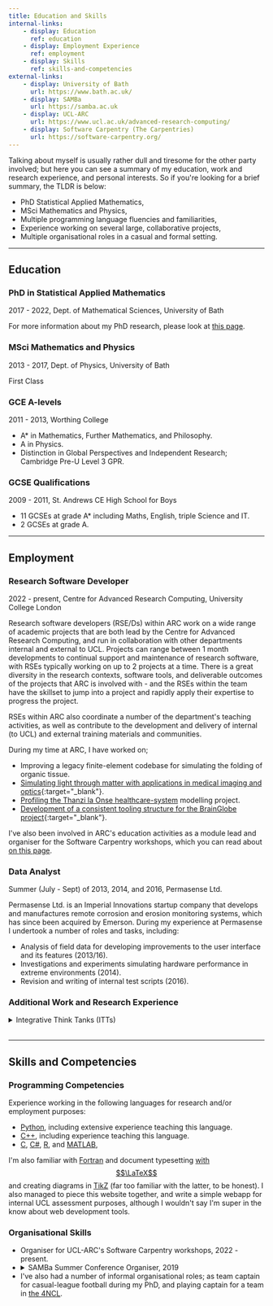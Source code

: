 ```yaml
---
title: Education and Skills
internal-links:
    - display: Education
      ref: education
    - display: Employment Experience
      ref: employment
    - display: Skills
      ref: skills-and-competencies
external-links:
    - display: University of Bath
      url: https://www.bath.ac.uk/
    - display: SAMBa
      url: https://samba.ac.uk
    - display: UCL-ARC
      url: https://www.ucl.ac.uk/advanced-research-computing/
    - display: Software Carpentry (The Carpentries)
      url: https://software-carpentry.org/
---
```


Talking about myself is usually rather dull and tiresome for the other party involved; but here you can see a summary of my education, work and research experience, and personal interests.
So if you're looking for a brief summary, the TLDR is below:

- PhD Statistical Applied Mathematics,
- MSci Mathematics and Physics,
- Multiple programming language fluencies and familiarities,
- Experience working on several large, collaborative projects,
- Multiple organisational roles in a casual and formal setting.

---

## <i class="fa fa-book-reader fa-fw" id="education"></i> Education

### PhD in Statistical Applied Mathematics

<i class="fa fa-calendar fa-fw"></i> 2017 - 2022, <i class="fa fa-university fa-fw w3-margin"></i>Dept. of Mathematical Sciences, University of Bath

For more information about my PhD research, please look at [this page](phd).

### MSci Mathematics and Physics

<i class="fa fa-calendar fa-fw"></i> 2013 - 2017, <i class="fa fa-university fa-fw w3-margin"></i> Dept. of Physics, University of Bath

<i class="fa fa-award fa-fw w3-margin"></i> First Class

### GCE A-levels

<i class="fa fa-calendar fa-fw"></i> 2011 - 2013, <i class="fa fa-school fa-fw w3-margin"></i> Worthing College

- <i class="fa fa-award fa-fw"></i>A* in Mathematics, Further Mathematics, and Philosophy.
- <i class="fa fa-award fa-fw"></i>A in Physics.
- <i class="fa fa-award fa-fw"></i>Distinction in Global Perspectives and Independent Research; Cambridge Pre-U Level 3 GPR.

### GCSE Qualifications

<i class="fa fa-calendar fa-fw"></i> 2009 - 2011, <i class="fa fa-school fa-fw w3-margin"></i> St. Andrews CE High School for Boys

- <i class="fa fa-award fa-fw"></i>11 GCSEs at grade A* including Maths, English, triple Science and IT.
- <i class="fa fa-award fa-fw"></i>2 GCSEs at grade A.

---

## <i class="fa fa-user-tie fa-fw" id="employment"></i> Employment

### Research Software Developer

<i class="fa fa-calendar fa-fw"></i> 2022 - present, <i class="fa fa-building fa-fw w3-margin"></i> Centre for Advanced Research Computing, University College London

Research software developers (RSE/Ds) within ARC work on a wide range of academic projects that are both lead by the Centre for Advanced Research Computing, and run in collaboration with other departments internal and external to UCL.
Projects can range between 1 month developments to continual support and maintenance of research software, with RSEs typically working on up to 2 projects at a time.
There is a great diversity in the research contexts, software tools, and deliverable outcomes of the projects that ARC is involved with - and the RSEs within the team have the skillset to jump into a project and rapidly apply their expertise to progress the project.

RSEs within ARC also coordinate a number of the department's teaching activities, as well as contribute to the development and delivery of internal (to UCL) and external training materials and communities.

During my time at ARC, I have worked on;

- Improving a legacy finite-element codebase for simulating the folding of organic tissue.
- [Simulating light through matter with applications in medical imaging and optics](https://blogs.ucl.ac.uk/research-software-development/simulating-light-propagation-through-matter/){:target="_blank"}.
- [Profiling the Thanzi la Onse healthcare-system](https://www.tlomodel.org/) modelling project.
- [Development of a consistent tooling structure for the BrainGlobe project](https://brainglobe.info/blog/version1/version_1_announcement.html){:target="_blank"}.

I've also been involved in ARC's education activities as a module lead and organiser for the Software Carpentry workshops, which you can read about [on this page](teaching#as-part-of-ucl-arc-university-college-london).

### Data Analyst

<i class="fa fa-calendar fa-fw"></i> Summer (July - Sept) of 2013, 2014, and 2016, <i class="fa fa-building fa-fw w3-margin"></i> Permasense Ltd.

Permasense Ltd. is an Imperial Innovations startup company that develops and manufactures remote corrosion and erosion monitoring systems, which has since been acquired by Emerson.
During my experience at Permasense I undertook a number of roles and tasks, including:

- Analysis of field data for developing improvements to the user interface and its features (2013/16).
- Investigations and experiments simulating hardware performance in extreme environments (2014).
- Revision and writing of internal test scripts (2016).

### Additional Work and Research Experience

<details>
    <summary>Integrative Think Tanks (ITTs)</summary>
    I have participated in SAMBa's 7th, 8th, 9th, 10th, and 11th ITTs during my time as part of the CDT.
    ITTs are a week-long event in which industrial partners of SAMBa are invited to present problems faced by their industry.
    Students, academics, and employees work together to turn these problems into mathematical questions that can be solved, or taken forward as a PhD project to address the original problems presented in industry.
    This develops the students' ability to rapidly take in and understand new concepts and information, collaborate with experts in a different field to theirs, and provides practice in then presenting their results back to a variety of audiences.
    You can read more about <a href="https://samba.ac.uk/working-with-samba/integrative-think-tanks-itts/" class="w3-hover-opacity" target="_blank">what an ITT is here</a>.
</details>
<br />

---

## <i class="fa fa-cogs fa-fw" id="skills-and-competencies"></i> Skills and Competencies

### Programming Competencies

Experience working in the following languages for research and/or employment purposes:

- [Python](https://www.python.org/), including extensive experience teaching this language.
- [C++](https://isocpp.org/), including experience teaching this language.
- [C](https://www.iso.org/standard/74528.html), [C#](https://learn.microsoft.com/en-us/dotnet/csharp/), [R](https://www.r-project.org/), and [MATLAB](https://www.mathworks.com/products/matlab.html),

I'm also familiar with [Fortran](https://fortran-lang.org/) and document typesetting [with $$\LaTeX$$](https://latex-project.org/) and creating diagrams in [TikZ](https://github.com/pgf-tikz/pgf) (far too familiar with the latter, to be honest).
I also managed to piece this website together, and write a simple webapp for internal UCL assessment purposes, although I wouldn't say I'm super in the know about web development tools.

### Organisational Skills

- Organiser for UCL-ARC's Software Carpentry workshops, 2022 - present.
- <details>
    <summary>SAMBa Summer Conference Organiser, 2019</summary>
    I was one of 5 SAMBa students co-organising the SAMBa Summer Conference in July 2019.
    The SAMBa conference is an opportunity for students to showcase their current (or future) work to members of the department, outside the department and at other Universities in a supportive environment.
    The work of SAMBa students covers the entire spectrum of statistical applied mathematics: including projects in statistics, probability, analysis, numerical analysis, mathematical biology, fluid dynamics, machine learning and high performance computing.
    The conference and its associated activities are organised and run by students and contains talks by SAMBa students, external speakers, and students from other departments and institutions.
  </details>
- I've also had a number of informal organisational roles; as team captain for casual-league football during my PhD, and playing captain for a team in [the 4NCL](https://www.4ncl.co.uk/).

